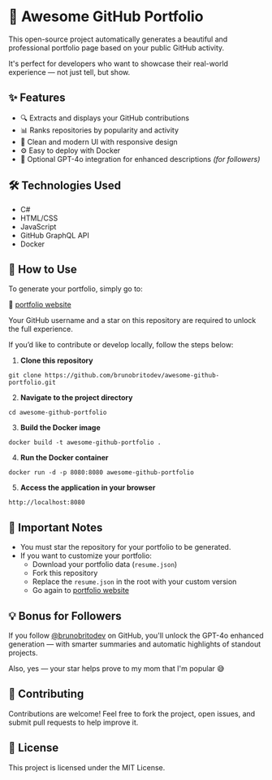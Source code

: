 # 🧠 Awesome GitHub Portfolio

This open-source project automatically generates a beautiful and professional portfolio page based on your public GitHub activity.

It's perfect for developers who want to showcase their real-world experience — not just tell, but show.

## ✨ Features

- 🔍 Extracts and displays your GitHub contributions
- 📊 Ranks repositories by popularity and activity
- 🎨 Clean and modern UI with responsive design
- ⚙️ Easy to deploy with Docker
- 🧠 Optional GPT-4o integration for enhanced descriptions *(for followers)*

## 🛠 Technologies Used

- C#
- HTML/CSS
- JavaScript
- GitHub GraphQL API
- Docker

## 🚀 How to Use

To generate your portfolio, simply go to:

🔗 [portfolio website](https://portfolio.avera.com.br)

Your GitHub username and a star on this repository are required to unlock the full experience.

If you’d like to contribute or develop locally, follow the steps below:

1. **Clone this repository**

```
git clone https://github.com/brunobritodev/awesome-github-portfolio.git
```

2. **Navigate to the project directory**

```
cd awesome-github-portfolio
```

3. **Build the Docker image**

```
docker build -t awesome-github-portfolio .
```

4. **Run the Docker container**

```
docker run -d -p 8080:8080 awesome-github-portfolio
```

5. **Access the application in your browser**

```
http://localhost:8080
```

## 🌟 Important Notes

- You must star the repository for your portfolio to be generated.
- If you want to customize your portfolio:
  - Download your portfolio data (`resume.json`)
  - Fork this repository
  - Replace the `resume.json` in the root with your custom version
  - Go again to [portfolio website](https://portfolio.avera.com.br)

## 💡 Bonus for Followers

If you follow [@brunobritodev](https://github.com/brunobritodev) on GitHub, you'll unlock the GPT-4o enhanced generation — with smarter summaries and automatic highlights of standout projects.

Also, yes — your star helps prove to my mom that I'm popular 😅

## 🤝 Contributing

Contributions are welcome! Feel free to fork the project, open issues, and submit pull requests to help improve it.

## 📄 License

This project is licensed under the MIT License.
